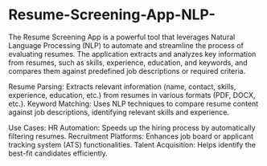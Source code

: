 # Resume-Screening-App-NLP-
The Resume Screening App is a powerful tool that leverages Natural Language Processing (NLP) to automate and streamline the process of evaluating resumes. 
The application extracts and analyzes key information from resumes, such as skills, experience, education, and keywords, and compares them against predefined 
job descriptions or required criteria.

Resume Parsing: Extracts relevant information (name, contact, skills, experience, education, etc.) from resumes in various formats (PDF, DOCX, etc.).
Keyword Matching: Uses NLP techniques to compare resume content against job descriptions, identifying relevant skills and experience.

Use Cases:
HR Automation: Speeds up the hiring process by automatically filtering resumes.
Recruitment Platforms: Enhances job board or applicant tracking system (ATS) functionalities.
Talent Acquisition: Helps identify the best-fit candidates efficiently.
